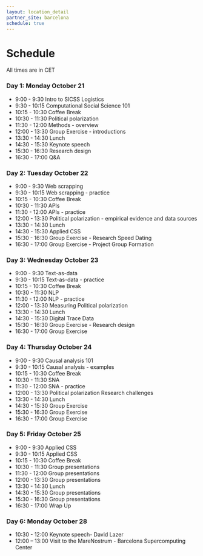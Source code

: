 ```yaml
---
layout: location_detail
partner_site: barcelona
schedule: true
---
```


# Schedule
All times are in CET

### Day 1: Monday October 21
* 9:00 - 9:30 Intro to SICSS Logistics
* 9:30 - 10:15 Computational Social Science 101
* 10:15 - 10:30 Coffee Break
* 10:30 - 11:30 Political polarization
* 11:30 - 12:00	Methods - overview
* 12:00 - 13:30	Group Exercise - introductions
* 13:30 - 14:30	Lunch
* 14:30 - 15:30	Keynote speech
* 15:30 - 16:30	Research design
* 16:30 - 17:00	Q&A

### Day 2: Tuesday October 22
* 9:00 - 9:30 Web scrapping
* 9:30 - 10:15 Web scrapping - practice
* 10:15 - 10:30 Coffee Break
* 10:30 - 11:30 APIs
* 11:30 - 12:00 APIs - practice
* 12:00 - 13:30 Political polarization - empirical evidence and data sources
* 13:30 - 14:30 Lunch
* 14:30 - 15:30 Applied CSS
* 15:30 - 16:30 Group Exercise - Research Speed Dating
* 16:30 - 17:00 Group Exercise - Project Group Formation

### Day 3: Wednesday October 23
* 9:00 - 9:30 Text-as-data
* 9:30 - 10:15 Text-as-data - practice
* 10:15 - 10:30 Coffee Break
* 10:30 - 11:30 NLP
* 11:30 - 12:00 NLP - practice
* 12:00 - 13:30 Measuring Political polarization
* 13:30 - 14:30 Lunch
* 14:30 - 15:30 Digital Trace Data
* 15:30 - 16:30 Group Exercise - Research design
* 16:30 - 17:00 Group Exercise

### Day 4: Thursday October 24
* 9:00 - 9:30 Causal analysis 101
* 9:30 - 10:15 Causal analysis - examples
* 10:15 - 10:30 Coffee Break
* 10:30 - 11:30 SNA
* 11:30 - 12:00 SNA - practice
* 12:00 - 13:30 Political polarization Research challenges
* 13:30 - 14:30 Lunch
* 14:30 - 15:30 Group Exercise
* 15:30 - 16:30 Group Exercise
* 16:30 - 17:00 Group Exercise

### Day 5: Friday October 25
* 9:00 - 9:30 Applied CSS
* 9:30 - 10:15 Applied CSS
* 10:15 - 10:30 Coffee Break
* 10:30 - 11:30 Group presentations
* 11:30 - 12:00 Group presentations
* 12:00 - 13:30 Group presentations
* 13:30 - 14:30 Lunch
* 14:30 - 15:30 Group presentations
* 15:30 - 16:30	Group presentations
* 16:30 - 17:00	Wrap Up

### Day 6: Monday October 28
* 10:30 - 12:00		Keynote speech- David Lazer
* 12:00 – 13:00 	Visit to the MareNostrum - Barcelona Supercomputing Center
